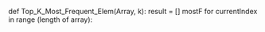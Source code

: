 def Top_K_Most_Frequent_Elem(Array, k):
    result = []
    mostF
    for currentIndex in range (length of array):
        
